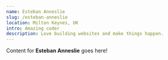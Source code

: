 ```yaml
---
name: Esteban Anneslie
slug: /esteban-anneslie
location: Milton Keynes, UK
intro: Amazing coder
description: Love building websites and make things happen.
---
```

Content for **Esteban Anneslie** goes here!